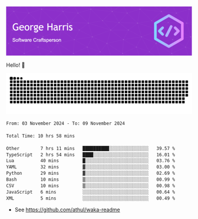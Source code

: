 ![img](./assets/github-header.png)

Hello! :wave:

<div align="center">
  <img  src="https://raw.githubusercontent.com/1999AZZAR/1999AZZAR/readme/resources/grid-snake.svg" alt="snake" />
</div>

<!--START_SECTION:waka-->

```txt
From: 03 November 2024 - To: 09 November 2024

Total Time: 10 hrs 58 mins

Other        7 hrs 11 mins   ██████████░░░░░░░░░░░░░░░   39.57 %
TypeScript   2 hrs 54 mins   ████░░░░░░░░░░░░░░░░░░░░░   16.01 %
Lua          40 mins         █░░░░░░░░░░░░░░░░░░░░░░░░   03.76 %
YAML         32 mins         ▓░░░░░░░░░░░░░░░░░░░░░░░░   03.00 %
Python       29 mins         ▓░░░░░░░░░░░░░░░░░░░░░░░░   02.69 %
Bash         10 mins         ▒░░░░░░░░░░░░░░░░░░░░░░░░   00.99 %
CSV          10 mins         ▒░░░░░░░░░░░░░░░░░░░░░░░░   00.98 %
JavaScript   6 mins          ░░░░░░░░░░░░░░░░░░░░░░░░░   00.64 %
XML          5 mins          ░░░░░░░░░░░░░░░░░░░░░░░░░   00.49 %
```

<!--END_SECTION:waka-->

- See <https://github.com/athul/waka-readme>
